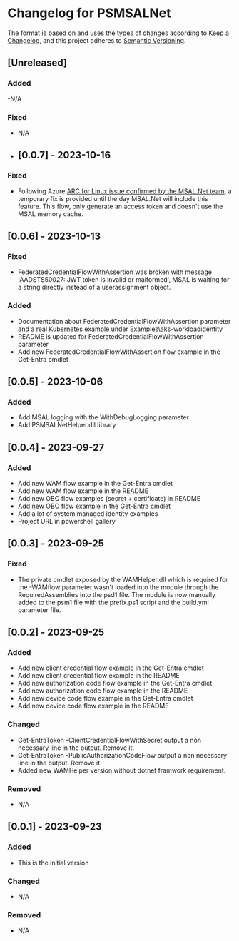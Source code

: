 # Changelog for PSMSALNet

The format is based on and uses the types of changes according to [Keep a Changelog](https://keepachangelog.com/en/1.0.0/),
and this project adheres to [Semantic Versioning](https://semver.org/spec/v2.0.0.html).

## [Unreleased]

### Added

-N/A

### Fixed

- N/A

- ## [0.0.7] - 2023-10-16

### Fixed

- Following Azure [ARC for Linux issue confirmed by the MSAL.Net team](https://github.com/AzureAD/microsoft-authentication-library-for-dotnet/issues/4358), a temporary fix is provided until the day MSAL.Net will include this feature. This flow, only generate an access token and doesn't use the MSAL memory cache.
 
## [0.0.6] - 2023-10-13

### Fixed

- FederatedCredentialFlowWithAssertion was broken with message 'AADSTS50027: JWT token is invalid or malformed', MSAL is waiting for a string directly instead of a userassignment object.

### Added

- Documentation about FederatedCredentialFlowWithAssertion parameter and a real Kubernetes example under Examples\aks-workloadidentity
- README is updated for FederatedCredentialFlowWithAssertion parameter
- Add new FederatedCredentialFlowWithAssertion flow example in the Get-Entra cmdlet

## [0.0.5] - 2023-10-06

### Added

- Add MSAL logging with the WithDebugLogging parameter
- Add PSMSALNetHelper.dll library

## [0.0.4] - 2023-09-27

### Added

- Add new WAM flow example in the Get-Entra cmdlet
- Add new WAM flow example in the README
- Add new OBO flow examples (secret + certificate) in README
- Add new OBO flow example in the Get-Entra cmdlet
- Add a lot of system managed identity examples
- Project URL in powershell gallery

## [0.0.3] - 2023-09-25

### Fixed

- The private cmdlet exposed by the WAMHelper.dll which is required for the -WAMflow parameter wasn't loaded into the module through the RequiredAssemblies into the psd1 file. The module is now manually added to the psm1 file with the prefix.ps1 script and the build.yml parameter file.

## [0.0.2] - 2023-09-25

### Added

- Add new client credential flow example in the Get-Entra cmdlet
- Add new client credential flow example in the README
- Add new authorization code flow example in the Get-Entra cmdlet
- Add new authorization code flow example in the README
- Add new device code flow example in the Get-Entra cmdlet
- Add new device code flow example in the README

### Changed

- Get-EntraToken -ClientCredentialFlowWithSecret output a non necessary line in the output. Remove it.
- Get-EntraToken -PublicAuthorizationCodeFlow output a non necessary line in the output. Remove it.
- Added new WAMHelper version without dotnet framwork requirement.

### Removed

- N/A

## [0.0.1] - 2023-09-23

### Added

- This is the initial version

### Changed

- N/A

### Removed

- N/A
